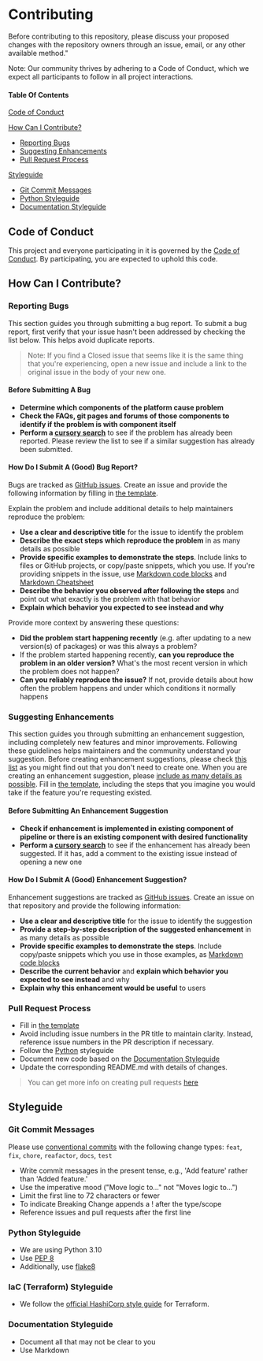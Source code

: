 # Contributing

Before contributing to this repository, please discuss your proposed changes with the repository owners through an issue, email, or any other available method."

Note: Our community thrives by adhering to a Code of Conduct, which we expect all participants to follow in all project interactions.

#### Table Of Contents

[Code of Conduct](#code-of-conduct)

[How Can I Contribute?](#how-can-i-contribute)

* [Reporting Bugs](#reporting-bugs)
* [Suggesting Enhancements](#suggesting-enhancements)
* [Pull Request Process](#pull-request-process)

[Styleguide](#styleguide)

* [Git Commit Messages](#git-commit-messages)
* [Python Styleguide](#python-styleguide)
* [Documentation Styleguide](#documentation-styleguide)

## Code of Conduct

This project and everyone participating in it is governed by the [Code of Conduct](CODE_OF_CONDUCT.md). By
participating, you are expected to uphold this code.

## How Can I Contribute?

### Reporting Bugs

This section guides you through submitting a bug report.
To submit a bug report, first verify that your issue hasn't been addressed by checking the list below. This helps avoid duplicate reports.

> Note: If you find a Closed issue that seems like it is the same thing that you're experiencing, open a new issue and
> include a link to the original issue in the body of your new one.

#### Before Submitting A Bug

* **Determine which components of the platform cause problem**
* **Check the FAQs, git pages and forums of those components to identify if the problem is with component itself**
* **Perform a [cursory search](https://github.com/CloudGeometry/cgdevx-core/issues)** to see if the problem has already
  been reported. Please review the list to see if a similar suggestion has already been submitted.

#### How Do I Submit A (Good) Bug Report?

Bugs are tracked as [GitHub issues](https://guides.github.com/features/issues/). Create an issue and provide the
following information by filling in [the template](ISSUE_TEMPLATE.md).

Explain the problem and include additional details to help maintainers reproduce the problem:

* **Use a clear and descriptive title** for the issue to identify the problem
* **Describe the exact steps which reproduce the problem** in as many details as possible
* **Provide specific examples to demonstrate the steps**. Include links to files or GitHub projects, or copy/paste
  snippets, which you use. If you're providing snippets in the issue,
  use [Markdown code blocks](https://help.github.com/articles/markdown-basics/#multiple-lines)
  and [Markdown Cheatsheet](https://github.com/adam-p/markdown-here/wiki/Markdown-Cheatsheet)
* **Describe the behavior you observed after following the steps** and point out what exactly is the problem with that
  behavior
* **Explain which behavior you expected to see instead and why**

Provide more context by answering these questions:

* **Did the problem start happening recently** (e.g. after updating to a new version(s) of packages) or was this always
  a problem?
* If the problem started happening recently, **can you reproduce the problem in an older version?** What's the most
  recent version in which the problem does not happen?
* **Can you reliably reproduce the issue?** If not, provide details about how often the problem happens and under which
  conditions it normally happens

### Suggesting Enhancements

This section guides you through submitting an enhancement suggestion, including completely new features and minor
improvements. Following these guidelines helps maintainers and the community understand your suggestion.
Before creating enhancement suggestions, please check [this list](#before-submitting-an-enhancement-suggestion) as you
might find out that you don't need to create one. When you are creating an enhancement suggestion,
please [include as many details as possible](#how-do-i-submit-a-good-enhancement-suggestion). Fill
in [the template](ISSUE_TEMPLATE.md), including the steps that you imagine you would take if the feature you're
requesting existed.

#### Before Submitting An Enhancement Suggestion

* **Check if enhancement is implemented in existing component of pipeline or there is an existing component with
  desired functionality**
* **Perform a [cursory search](https://github.com/CloudGeometry/cgdevx-core/issues)** to see if the enhancement has
  already been suggested. If it has, add a comment to the existing issue instead of opening a new one

#### How Do I Submit A (Good) Enhancement Suggestion?

Enhancement suggestions are tracked as [GitHub issues](https://guides.github.com/features/issues/). Create an issue on
that repository and provide the following information:

* **Use a clear and descriptive title** for the issue to identify the suggestion
* **Provide a step-by-step description of the suggested enhancement** in as many details as possible
* **Provide specific examples to demonstrate the steps**. Include copy/paste snippets which you use in those examples,
  as [Markdown code blocks](https://help.github.com/articles/markdown-basics/#multiple-lines)
* **Describe the current behavior** and **explain which behavior you expected to see instead** and why
* **Explain why this enhancement would be useful** to users

### Pull Request Process

* Fill in [the template](PULL_REQUEST_TEMPLATE.md)
* Avoid including issue numbers in the PR title to maintain clarity. Instead, reference issue numbers in the PR description if necessary.
* Follow the [Python](#python-styleguide) styleguide
* Document new code based on the [Documentation Styleguide](#documentation-styleguide)
* Update the corresponding README.md with details of changes.

> You can get more info on creating pull requests [here](https://help.github.com/articles/creating-a-pull-request/)

## Styleguide

### Git Commit Messages

Please use [conventional commits](https://www.conventionalcommits.org/en/v1.0.0/#summary) with the following change
types:
`feat`, `fix`, `chore`, `reafactor`, `docs`, `test`

* Write commit messages in the present tense, e.g., 'Add feature' rather than 'Added feature.'
* Use the imperative mood ("Move logic to..." not "Moves logic to...")
* Limit the first line to 72 characters or fewer
* To indicate Breaking Change appends a ! after the type/scope
* Reference issues and pull requests after the first line

### Python Styleguide

* We are using Python 3.10
* Use [PEP 8](https://www.python.org/dev/peps/pep-0008/)
* Additionally, use [flake8](https://flake8.pycqa.org/en/latest/)

### IaC (Terraform) Styleguide

* We follow the [official HashiCorp style guide](https://developer.hashicorp.com/terraform/language/syntax/style) for
  Terraform.

### Documentation Styleguide

* Document all that may not be clear to you
* Use Markdown
